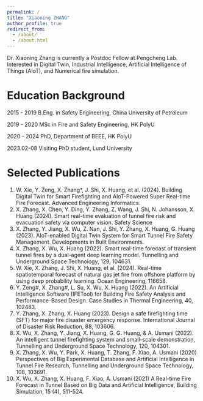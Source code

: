 ```yaml
---
permalink: /
title: "Xiaoning ZHANG"
author_profile: true
redirect_from: 
  - /about/
  - /about.html
---
```


  Dr. Xiaoning Zhang is currently a Postdoc Fellow at Pengcheng Lab. Interested in Digital Twin, Industrial Intelligence, Artificial Intelligence of Things (AIoT), and Numerical fire simulation.

Education Background
======
  2015 - 2019 B.Eng. in Safety Engineering, China University of Petroleum 

  2019 - 2020 MSc in Fire and Safety Engineering, HK PolyU 

  2020 - 2024 PhD, Department of BEEE, HK PolyU 

  2023.02-08  Visiting PhD student, Lund University 

Selected Publications
======

1. W. Xie, Y. Zeng, X. Zhang*, J. Shi, X. Huang, et al. (2024). Building Digital Twin for Smart Firefighting and AIoT-Powered Super Real-time Fire Forecast. Advanced Engineering Informatics. 
2. X. Zhang, X. Chen, Y. Ding, Y. Zhang, Z. Wang, J. Shi, N. Johansson, X. Huang (2024). Smart real-time evaluation of tunnel fire risk and evacuation safety via computer vision. Safety Science 
3. X. Zhang, Y. Jiang, X. Wu, Z. Nan, J. Shi, Y. Zhang, X. Huang, G. Huang (2023). AIoT-enabled Digital Twin System for Smart Tunnel Fire Safety Management. Developments in Built Environments. 
4. X. Zhang, X. Wu, X. Huang (2022). Smart real-time forecast of transient tunnel fires by a dual-agent deep learning model. Tunnelling and Underground Space Technology, 129, 104631.
5. W. Xie, X. Zhang, J. Shi, X. Huang, et al. (2024). Real-time spatiotemporal forecast of natural gas jet fire from offshore platform by using deep probability learning. Ocean Engineering, 116658.
6. Y. Zeng#, X. Zhang#, L. Su, X. Wu, X. Huang (2022). An Artificial Intelligence Software (IFETool) for Building Fire Safety Analysis and Performance-Based Design. Case Studies in Thermal Engineering, 40, 102483.
7. Y. Zhang, X. Zhang, X. Huang (2023). Design a safe firefighting time (SFT) for major fire disaster emergency response. International Journal of Disaster Risk Reduction, 88, 103606.
8. X. Wu, X. Zhang, Y. Jiang,  X. Huang, G. G. Huang, & A. Usmani (2022). An intelligent tunnel firefighting system and small-scale demonstration, Tunnelling and Underground Space Technology, 120, 104301.
9. X. Zhang, X. Wu, Y. Park, X. Huang, T. Zhang, F. Xiao, A. Usmani (2020) Perspectives of Big Experimental Database and Artificial Intelligence in Tunnel Fire Research, Tunnelling and Underground Space Technology, 108, 103691.
10. X. Wu, X. Zhang, X. Huang, F. Xiao, A. Usmani (2021) A Real-time Fire Forecast in Tunnel Based on Big Data and Artificial Intelligence, Building Simulation, 15 (4), 511-524.
